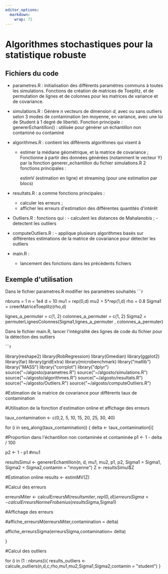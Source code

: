 ```yaml
---
editor_options: 
  markdown: 
    wrap: 72
---
```


# Algorithmes stochastiques pour la statistique robuste

## Fichiers du code

-   parametres.R : initialisation des différents paramètres communs à
    toutes les simulations. Fonctions de création de matrices de
    Toeplitz, et de permutation de lignes et de colonnes pour les
    matrices de variance et de covariance.

-   simulations.R : Génère $n$ vecteurs de dimension $d$, avec ou sans
    outliers selon 3 modes de contamination (en moyenne, en variance,
    avec une loi de Student à 1 degré de liberté). Fonction principale :
    genererEchantillon() : utilisée pour générer un échantillon non
    contaminé ou contaminé

-   algorithmes.R : contient les différents algorithmes qui visent à

    -   estimer la médiane géométrique, et la matrice de covariance ;
        Fonctionne à partir des données générées (notamment le vecteur
        Y) par la fonction generer_echantillon du fichier simulations.R
        2 fonctions principales :
        
          estimV (estimation en ligne) et streaming (pour une estimation par blocs)

-   resultats.R : a comme fonctions principales :

    -   calculer les erreurs ;
    -   afficher les erreurs d'estimation des différentes quantités
        d'intérêt

-   Outliers.R : fonctions qui : - calculent les distances de
    Mahalanobis ; - detectent les outliers

-   computeOutliers.R : - applique plusieurs algorithmes basés sur
    différentes estimations de la matrice de covariance pour détecter
    les outliers

-   main.R :

    -   lancement des fonctions dans les précédents fichiers

## Exemple d'utilisation

Dans le fichier parametres.R modifier les paramètres souhaités \`\`\`r

nbruns = 1 n = 1e4 d = 10 mu1 = rep(0,d) mu2 = 5\*rep(1,d) rho = 0.8
Sigma1 = creerMatriceToeplitz(rho,d)

lignes_a_permuter = c(1, 2) colonnes_a_permuter = c(1, 2) Sigma2 =
permuterLignesColonnes(Sigma1,lignes_a_permuter , colonnes_a_permuter)

Dans le fichier main.R, lancer l'intégralité des lignes de code du
fichier pour la détection des outliers

\`\`\`r

library(reshape2) library(RobRegression) library(Gmedian)
library(ggplot2) library(far) library(gridExtra) library(microbenchmark)
library("matlib") library("MASS") library("corrplot") library("dplyr")
source("\~/algosto/parametres.R") source("\~/algosto/simulations.R")
source("\~/algosto/algorithmes.R") source("\~/algosto/resultats.R")
source("\~/algosto/Outliers.R") source("\~/algosto/computeOutliers.R")


#Estimation de la matrice de covariance pour différents taux de contamination



#Utilisation de la fonction d'estimation online et affichage des erreurs


taux_contamination <- c(0,2, 5, 10, 15, 20, 25, 30, 40)



for (i in seq_along(taux_contamination)) 
{
  delta <- taux_contamination[i]
 
 #Proportion dans l'échantillon non contaminée et contaminée
  p1 <- 1 - delta / 100
  
  p2 <- 1 - p1
  #mu1
 
  
  resultsSimul <- genererEchantillon(n, d, mu1, mu2, p1, p2, Sigma1 = Sigma1, Sigma2 = Sigma2,contamin = "moyenne")
  Z <- resultsSimul$Z
  
  #Estimation online
  results <- estimMV(Z)
  
  
  #Calcul des erreurs
  
  erreursMiter <- calculErreursM(results$miter,rep(0,d))
  erreursSigma <- calculErreursNormeFrobenius(results$Sigma,Sigma1)
  
  #Affichage des erreurs
  
  #affiche_erreursM(erreursMiter,contamination = delta)
  
  affiche_erreursSigma(erreursSigma,contamination= delta)
  
  
}



#Calcul des outliers

for (i in (1 : nbruns)){ results_outliers \<-
calcule_outliers(n,d,c,rho,mu1,mu2,Sigma1,Sigma2,contamin = "student") }


